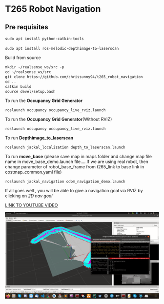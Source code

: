 # T265 Robot Navigation



## Pre requisites 

```
sudo apt install python-catkin-tools

sudo apt install ros-melodic-depthimage-to-laserscan
```


Build from source


```
mkdir ~/realsense_ws/src -p
cd ~/realsense_ws/src
git clone https://github.com/chrissunny94/t265_robot_navigation
cd ..
catkin build
source devel/setup.bash

```


To run the **Occupancy Grid Generator**

```
roslaunch occupancy occupancy_live_rviz.launch
```

To run the **Occupancy Grid Generator**(Without RVIZ)

```
roslaunch occupancy occupancy_live_rviz.launch
```




To run **Depthimage_to_laserscan** 

```
roslaunch jackal_localization depth_to_laserscan.launch
```

To run **move_base**
(please save map in maps folder and change map file name in move_base_demo.launch file.....If we are using real robot, then change parameter of robot_base_frame from t265_link to base link in costmap_common.yaml file)

```
roslaunch jackal_navigation odom_navigation_demo.launch
```



If all goes well , you will be able to give a navigation goal via RVIZ by clicking on *2D nav goal*



[LINK TO YOUTUBE VIDEO](https://www.youtube.com/watch?v=ey9-tw8-N3g)


![alt text](docs/move_base.gif)

